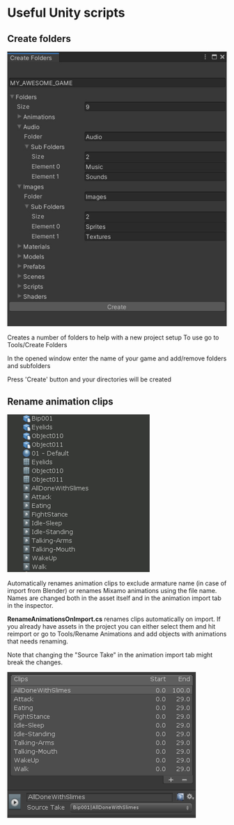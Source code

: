 # Useful Unity scripts

## Create folders

<img src="https://raw.githubusercontent.com/gamedevserj/Images-For-Repo/main/UsefulUnityScripts/CreateFoldersWindow.jpg">

Creates a number of folders to help with a new project setup
To use go to Tools/Create Folders

In the opened window enter the name of your game and add/remove folders and subfolders

Press 'Create' button and your directories will be created

## Rename animation clips

<img src="https://raw.githubusercontent.com/gamedevserj/Images-For-Repo/main/UsefulUnityScripts/AnimationClips.gif">

Automatically renames animation clips to exclude armature name (in case of import from Blender) or renames Mixamo animations using the file name. Names are changed both in the asset itself and in the animation import tab in the inspector.

**RenameAnimationsOnImport.cs** renames clips automatically on import. If you already have assets in the project you can either select them and hit reimport or go to Tools/Rename Animations and add objects with animations that needs renaming.

Note that changing the "Source Take" in the animation import tab might break the changes.

<img src="https://raw.githubusercontent.com/gamedevserj/Images-For-Repo/main/UsefulUnityScripts/AnimationClipsTab.png">
